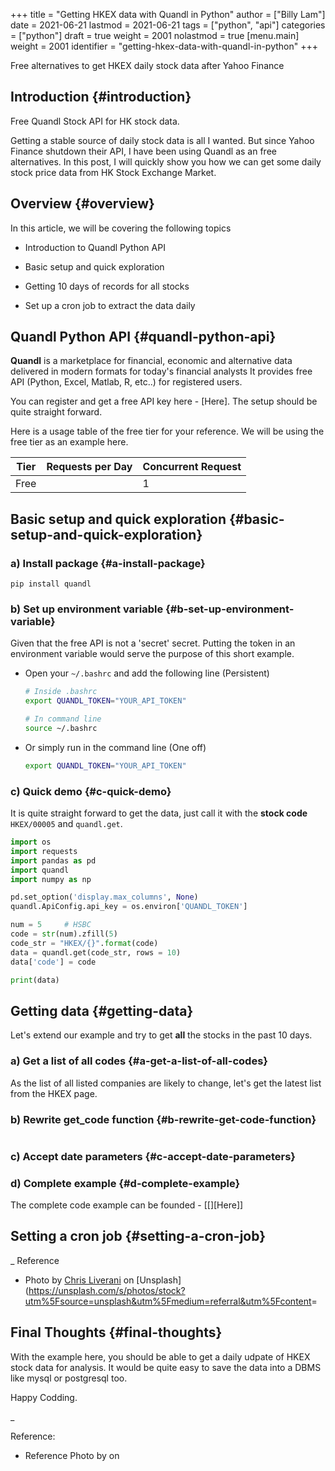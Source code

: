 +++
title = "Getting HKEX data with Quandl in Python"
author = ["Billy Lam"]
date = 2021-06-21
lastmod = 2021-06-21
tags = ["python", "api"]
categories = ["python"]
draft = true
weight = 2001
nolastmod = true
[menu.main]
  weight = 2001
  identifier = "getting-hkex-data-with-quandl-in-python"
+++

Free alternatives to get HKEX daily stock data after Yahoo Finance

<!--more-->


## Introduction {#introduction}

Free Quandl Stock API for HK stock data.

Getting a stable source of daily stock data is all I wanted. But since Yahoo Finance shutdown their API, I have been using Quandl as an free alternatives. In this post, I will quickly show you how we can get some daily stock price data from HK Stock Exchange Market.


## Overview {#overview}

In this article, we will be covering the following topics

-   Introduction to Quandl Python API

-   Basic setup and quick exploration

-   Getting 10 days of records for all stocks

-   Set up a cron job to extract the data daily


## Quandl Python API {#quandl-python-api}

****Quandl**** is a marketplace for financial, economic and alternative data delivered in
modern formats for today's financial analysts It provides free API (Python, Excel, Matlab, R, etc..) for registered users.

You can register and get a free API key here - [Here]. The setup should be quite straight forward.

Here is a usage table of the free tier for your reference. We will be using the free tier as an example here.

| Tier | Requests per Day | Concurrent Request |
|------|------------------|--------------------|
| Free |                  | 1                  |


## Basic setup and quick exploration {#basic-setup-and-quick-exploration}


### a) Install package {#a-install-package}

```text
pip install quandl
```


### b) Set up environment variable {#b-set-up-environment-variable}

Given that the free API is not a 'secret' secret. Putting the token in an environment variable would serve the purpose of this short example.

-   Open your `~/.bashrc` and add the following line (Persistent)

    ```bash
    # Inside .bashrc
    export QUANDL_TOKEN="YOUR_API_TOKEN"
    ```

    ```bash
    # In command line
    source ~/.bashrc
    ```

<!--listend-->

-   Or simply run in the command line (One off)

    ```bash
    export QUANDL_TOKEN="YOUR_API_TOKEN"
    ```


### c) Quick demo {#c-quick-demo}

It is quite straight forward to get the data, just call it with the ****stock code**** `HKEX/00005` and `quandl.get`.

```python
import os
import requests
import pandas as pd
import quandl
import numpy as np

pd.set_option('display.max_columns', None)
quandl.ApiConfig.api_key = os.environ['QUANDL_TOKEN']

num = 5     # HSBC
code = str(num).zfill(5)
code_str = "HKEX/{}".format(code)
data = quandl.get(code_str, rows = 10)
data['code'] = code

print(data)
```


## Getting data {#getting-data}

Let's extend our example and try to get ****all**** the stocks in the past 10 days.


### a) Get a list of all codes {#a-get-a-list-of-all-codes}

As the list of all listed companies are likely to change, let's get the latest list from the HKEX page.


### b) Rewrite get\_code function {#b-rewrite-get-code-function}

```python

```


### c) Accept date parameters {#c-accept-date-parameters}


### d) Complete example {#d-complete-example}

The complete code example can be founded - [[][Here]]


## Setting a cron job {#setting-a-cron-job}

\_
Reference

-   Photo by [Chris Liverani](<https://unsplash.com/@chrisliverani?utm%5Fsource=unsplash&utm%5Fmedium=referral&utm%5Fcontent=creditCopyText>) on [Unsplash](<https://unsplash.com/s/photos/stock?utm%5Fsource=unsplash&utm%5Fmedium=referral&utm%5Fcontent>=


## Final Thoughts {#final-thoughts}

With the example here, you should be able to get a daily udpate of HKEX stock data for analysis. It would be quite easy to save the data into a DBMS like mysql or postgresql too.

Happy Codding.

\_

Reference:

-   Reference Photo by []() on []()
